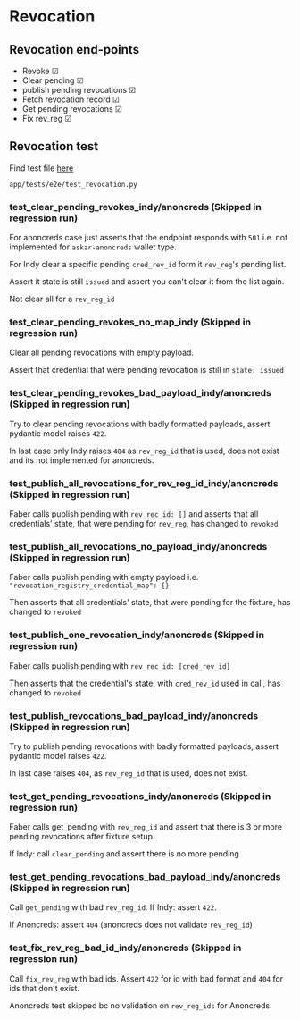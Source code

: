 # Revocation

## Revocation end-points

- Revoke &#x2611;
- Clear pending &#x2611;
- publish pending revocations &#x2611;
- Fetch revocation record &#x2611;
- Get pending revocations &#x2611;
- Fix rev_reg &#x2611;

## Revocation test

Find test file [here](/app/tests/e2e/test_revocation.py)

`app/tests/e2e/test_revocation.py`

### test_clear_pending_revokes_indy/anoncreds (Skipped in regression run)

For anoncreds case just asserts that the endpoint responds with `501` i.e. not implemented for `askar-anoncreds` wallet type.

For Indy clear a specific pending `cred_rev_id` form it `rev_reg`'s pending list.

Assert it state is still `issued` and assert you can't clear it from the list again.

Not clear all for a `rev_reg_id`

### test_clear_pending_revokes_no_map_indy (Skipped in regression run)

Clear all pending revocations with empty payload.

Assert that credential that were pending revocation is still in `state: issued`

### test_clear_pending_revokes_bad_payload_indy/anoncreds (Skipped in regression run)

Try to clear pending revocations with badly formatted payloads, assert pydantic model raises `422`.

In last case only Indy raises `404` as `rev_reg_id` that is used, does not exist and its not implemented for anoncreds.

### test_publish_all_revocations_for_rev_reg_id_indy/anoncreds (Skipped in regression run)

Faber calls publish pending with `rev_rec_id: []` and asserts that all credentials' state,
that were pending for `rev_reg`, has changed to `revoked`

### test_publish_all_revocations_no_payload_indy/anoncreds (Skipped in regression run)

Faber calls publish pending with empty payload i.e. `"revocation_registry_credential_map": {}`

Then asserts that all credentials' state, that were pending for the fixture, has changed to `revoked`

### test_publish_one_revocation_indy/anoncreds (Skipped in regression run)

Faber calls publish pending with `rev_rec_id: [cred_rev_id]`

Then asserts that the credential's state, with `cred_rev_id` used in call, has changed to `revoked`

### test_publish_revocations_bad_payload_indy/anoncreds (Skipped in regression run)

Try to publish pending revocations with badly formatted payloads, assert pydantic model raises `422`.

In last case raises `404`, as `rev_reg_id` that is used, does not exist.

### test_get_pending_revocations_indy/anoncreds (Skipped in regression run)

Faber calls get_pending with `rev_reg_id` and assert that there is 3 or more pending revocations after fixture setup.

If Indy: call `clear_pending` and assert there is no more pending

### test_get_pending_revocations_bad_payload_indy/anoncreds (Skipped in regression run)

Call `get_pending` with bad `rev_reg_id`. If Indy: assert `422`.

If Anoncreds: assert `404` (anoncreds does not validate `rev_reg_id`)

### test_fix_rev_reg_bad_id_indy/anoncreds (Skipped in regression run)

Call `fix_rev_reg` with bad ids. Assert `422` for id with bad format and `404` for ids that don't exist.

Anoncreds test skipped bc no validation on `rev_reg_ids` for Anoncreds.
